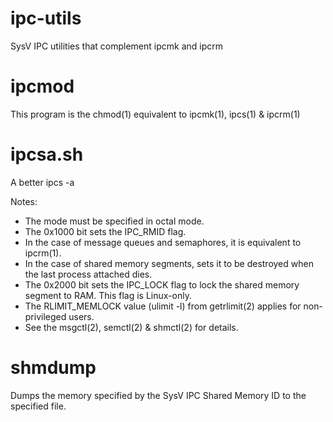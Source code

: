 # ipc-utils
SysV IPC utilities that complement ipcmk and ipcrm

# ipcmod
This program is the chmod(1) equivalent to ipcmk(1), ipcs(1) & ipcrm(1)

# ipcsa.sh
A better ipcs -a

Notes:
- The mode must be specified in octal mode.
- The 0x1000 bit sets the IPC_RMID flag.
- In the case of message queues and semaphores, it is equivalent to ipcrm(1).
- In the case of shared memory segments, sets it to be destroyed when the last process attached dies.
- The 0x2000 bit sets the IPC_LOCK flag to lock the shared memory segment to RAM. This flag is Linux-only.
- The RLIMIT_MEMLOCK value (ulimit -l) from getrlimit(2) applies for non-privileged users.
- See the msgctl(2), semctl(2) & shmctl(2) for details.

# shmdump
Dumps the memory specified by the SysV IPC Shared Memory ID to the specified file.
